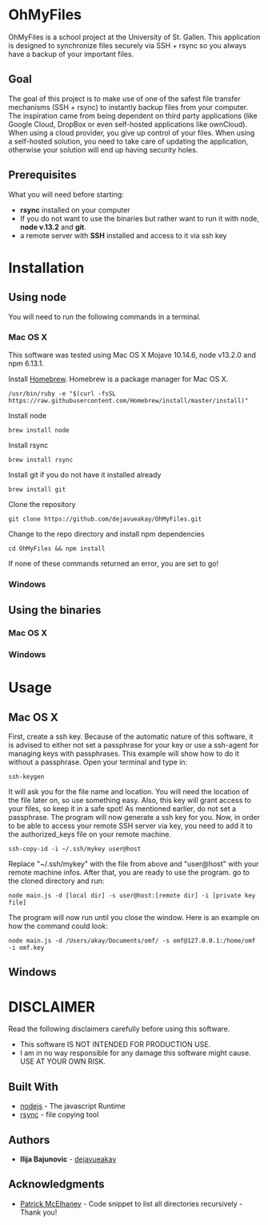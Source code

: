 # OhMyFiles

OhMyFiles is a school project at the University of St. Gallen. This application is designed to synchronize files securely via SSH + rsync so you always have a backup of your important files.


## Goal

The goal of this project is to make use of one of the safest file transfer mechanisms (SSH + rsync) to instantly backup files from your computer. The inspiration came from being dependent on third party applications (like Google Cloud, DropBox or even self-hosted applications like ownCloud). When using a cloud provider, you give up control of your files. When using a self-hosted solution, you need to take care of updating the application, otherwise your solution will end up having security holes.

## Prerequisites

What you will need before starting:

* **rsync** installed on your computer
* If you do not want to use the binaries but rather want to run it with node, **node v.13.2** and **git**.
* a remote server with **SSH** installed and access to it via ssh key

# Installation

## Using node

You will need to run the following commands in a terminal.

### Mac OS X

This software was tested using Mac OS X Mojave 10.14.6, node v13.2.0 and npm 6.13.1.

Install [Homebrew](https://brew.sh/). Homebrew is a package manager for Mac OS X.

```
/usr/bin/ruby -e "$(curl -fsSL https://raw.githubusercontent.com/Homebrew/install/master/install)"
``` 

Install node

```
brew install node
```

Install rsync

```
brew install rsync
```

Install git if you do not have it installed already

```
brew install git
```

Clone the repository

```
git clone https://github.com/dejavueakay/OhMyFiles.git
```

Change to the repo directory and install npm dependencies

```
cd OhMyFiles && npm install
```

If none of these commands returned an error, you are set to go!

### Windows



## Using the binaries

### Mac OS X

### Windows

# Usage

## Mac OS X

First, create a ssh key. Because of the automatic nature of this software, it is advised to either not set a passphrase for your key or use a ssh-agent for managing keys with passphrases. This example will show how to do it without a passphrase.
Open your terminal and type in:
```
ssh-keygen
```

It will ask you for the file name and location. You will need the location of the file later on, so use something easy. Also, this key will grant access to your files, so keep it in a safe spot! As mentioned earlier, do not set a passphrase. The program will now generate a ssh key for you. Now, in order to be able to access your remote SSH server via key, you need to add it to the authorized_keys file on your remote machine.
```
ssh-copy-id -i ~/.ssh/mykey user@host
```

Replace "~/.ssh/mykey" with the file from above and "user@host" with your remote machine infos. After that, you are ready to use the program. go to the cloned directory and run:
```
node main.js -d [local dir] -s user@host:[remote dir] -i [private key file]
```

The program will now run until you close the window. Here is an example on how the command could look:
```
node main.js -d /Users/akay/Documents/omf/ -s omf@127.0.0.1:/home/omf -i omf.key
```

## Windows





# DISCLAIMER

Read the following disclaimers carefully before using this software.

* This software IS NOT INTENDED FOR PRODUCTION USE. 
* I am in no way responsible for any damage this software might cause. USE AT YOUR OWN RISK.

## Built With

* [nodejs](https://nodejs.org/en/) - The javascript Runtime
* [rsync](https://linux.die.net/man/1/rsync) - file copying tool



## Authors

* **Ilija Bajunovic** - [dejavueakay](https://github.com/dejavueakay)


## Acknowledgments

* [Patrick McElhaney](https://stackoverflow.com/a/40896897) - Code snippet to list all directories recursively - Thank you!